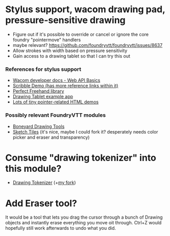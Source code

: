 # Stylus support, wacom drawing pad, pressure-sensitive drawing
- Figure out if it's possible to override or cancel or ignore the core foundry "pointermove" handlers
- maybe relevant?  https://github.com/foundryvtt/foundryvtt/issues/8637
- Allow strokes with width based on pressure sensitivity
- Gain access to a drawing tablet so that I can try this out

### References for stylus support

- [Wacom developer docs - Web API Basics](https://developer-docs.wacom.com/docs/icbt/web/web-api-basics/)
- [Scribble Demo (has more reference links within it)](https://github.com/Wacom-Developer/wacom-device-kit-web/blob/master/SampleCode/ScribbleDemo.html)
- [Perfect Freehand library](https://github.com/steveruizok/perfect-freehand)
- [Drawing Tablet example app](https://github.com/hicodersofficial/drawing-tablet)
- [Lots of tiny pointer-related HTML demos](https://patrickhlauke.github.io/touch/)

### Possibly relevant FoundryVTT modules
- [Boneyard Drawing Tools](https://github.com/operation404/boneyard-drawing-tools)
- [Sketch Tiles](https://foundryvtt.com/packages/sketch-tiles)  (it's nice, maybe I could fork it?  desperately needs color picker and eraser and transparency)


# Consume "drawing tokenizer" into this module?
- [Drawing Tokenizer](https://github.com/KayelGee/DrawingTokenizer) (+[my fork](https://github.com/shemetz/DrawingTokenizer))

# Add Eraser tool?
It would be a tool that lets you drag the cursor through a bunch of Drawing objects and instantly erase everything you
move oit through.  Ctrl+Z would hopefully still work afterwards to undo what you did.
